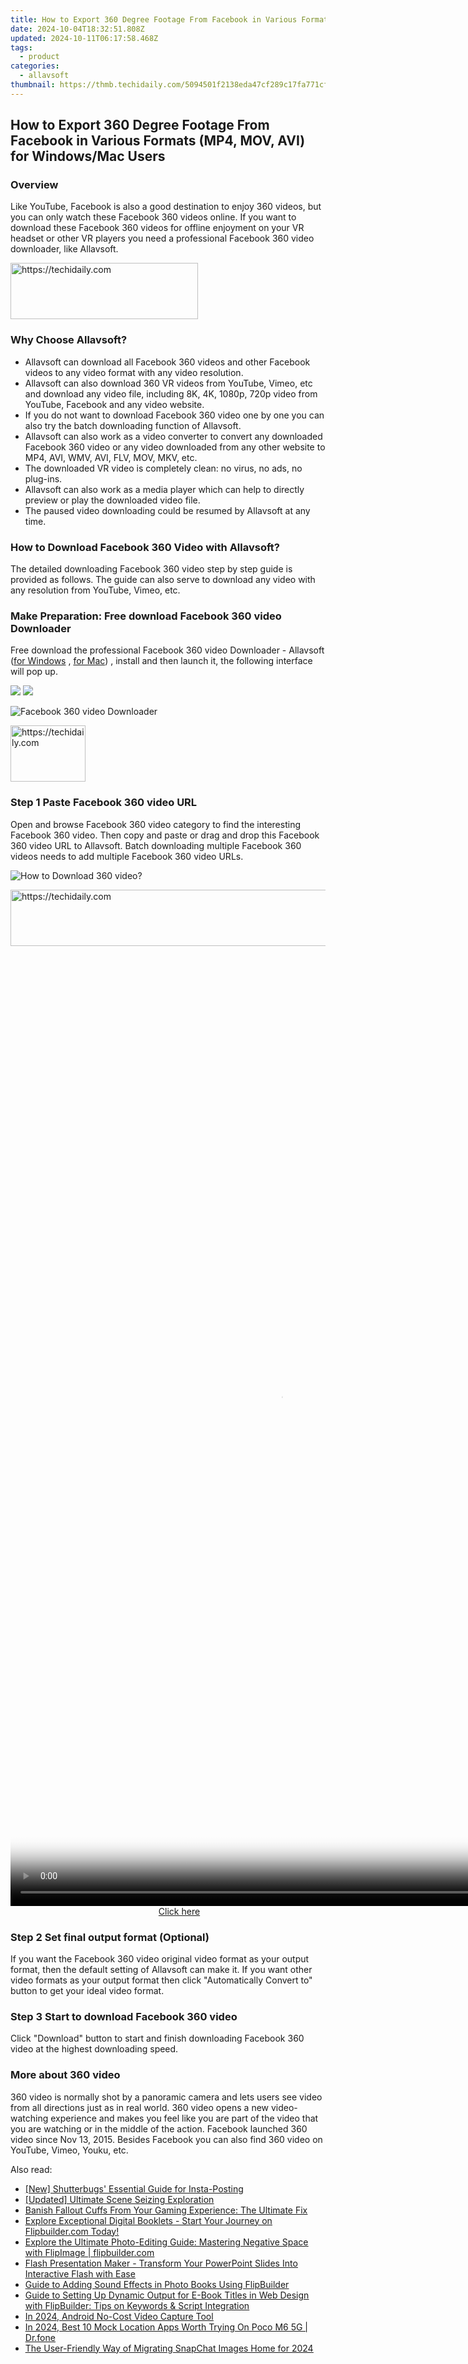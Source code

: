 ```yaml
---
title: How to Export 360 Degree Footage From Facebook in Various Formats (MP4, MOV, AVI) for Windows/Mac Users
date: 2024-10-04T18:32:51.808Z
updated: 2024-10-11T06:17:58.468Z
tags:
  - product
categories:
  - allavsoft
thumbnail: https://thmb.techidaily.com/5094501f2138eda47cf289c17fa771cf70f1a2ff2f06afb7d0554f6c0b97c22b.jpg
---
```


## How to Export 360 Degree Footage From Facebook in Various Formats (MP4, MOV, AVI) for Windows/Mac Users

### Overview

Like YouTube, Facebook is also a good destination to enjoy 360 videos, but you can only watch these Facebook 360 videos online. If you want to download these Facebook 360 videos for offline enjoyment on your VR headset or other VR players you need a professional Facebook 360 video downloader, like Allavsoft.

<!-- affiliate ads begin -->
<a href="https://aligracehair.sjv.io/c/5597632/1896505/19272" target="_top" id="1896505">
  <img src="//a.impactradius-go.com/display-ad/19272-1896505" border="0" alt="https://techidaily.com" width="300" height="90"/>
</a>
<img height="0" width="0" src="https://aligracehair.sjv.io/i/5597632/1896505/19272" style="position:absolute;visibility:hidden;" border="0" />
<!-- affiliate ads end -->

### Why Choose Allavsoft?

* Allavsoft can download all Facebook 360 videos and other Facebook videos to any video format with any video resolution.
* Allavsoft can also download 360 VR videos from YouTube, Vimeo, etc and download any video file, including 8K, 4K, 1080p, 720p video from YouTube, Facebook and any video website.
* If you do not want to download Facebook 360 video one by one you can also try the batch downloading function of Allavsoft.
* Allavsoft can also work as a video converter to convert any downloaded Facebook 360 video or any video downloaded from any other website to MP4, AVI, WMV, AVI, FLV, MOV, MKV, etc.
* The downloaded VR video is completely clean: no virus, no ads, no plug-ins.
* Allavsoft can also work as a media player which can help to directly preview or play the downloaded video file.
* The paused video downloading could be resumed by Allavsoft at any time.

### How to Download Facebook 360 Video with Allavsoft?

The detailed downloading Facebook 360 video step by step guide is provided as follows. The guide can also serve to download any video with any resolution from YouTube, Vimeo, etc.

### Make Preparation: Free download Facebook 360 video Downloader

Free download the professional Facebook 360 video Downloader - Allavsoft ([for Windows](https://tools.techidaily.com/allavsoft/products/) , [for Mac](https://tools.techidaily.com/allavsoft/products/)) , install and then launch it, the following interface will pop up.

[![](https://www.allavsoft.com/how-to/../images/how-to/free-download-win.jpg)](https://tools.techidaily.com/allavsoft/products/) [![](https://www.allavsoft.com/how-to/../images/how-to/free-download-mac.jpg)](https://tools.techidaily.com/allavsoft/products/)

![Facebook 360 video Downloader](https://www.allavsoft.com/how-to/../images/allavsoft/screen-shot-600.jpg)

<!-- affiliate ads begin -->
<a href="https://aligracehair.sjv.io/c/5597632/2135349/19272" target="_top" id="2135349">
  <img src="//a.impactradius-go.com/display-ad/19272-2135349" border="0" alt="https://techidaily.com" width="120" height="90"/>
</a>
<img height="0" width="0" src="https://aligracehair.sjv.io/i/5597632/2135349/19272" style="position:absolute;visibility:hidden;" border="0" />
<!-- affiliate ads end -->

### Step 1 Paste Facebook 360 video URL

Open and browse Facebook 360 video category to find the interesting Facebook 360 video. Then copy and paste or drag and drop this Facebook 360 video URL to Allavsoft. Batch downloading multiple Facebook 360 videos needs to add multiple Facebook 360 video URLs.

![How to Download 360 video?](https://www.allavsoft.com/how-to/../images/how-to/download-rtmp-video/download-rtmp-video.jpg)

<!-- affiliate ads begin -->
<a href="https://unicoeye.pxf.io/c/5597632/2134227/18498" target="_top" id="2134227">
  <img src="//a.impactradius-go.com/display-ad/18498-2134227" border="0" alt="https://techidaily.com" width="728" height="90"/>
</a>
<img height="0" width="0" src="https://unicoeye.pxf.io/i/5597632/2134227/18498" style="position:absolute;visibility:hidden;" border="0" />
<!-- affiliate ads end -->

<!-- affiliate ads begin -->
<span id="1424528">
					<video width="864" height="1536" style="cursor:pointer"
           poster="//a.impactradius-go.com/display-clicktoplayimage/1424528.png"
           onclick="if(!this.playClicked){this.play();this.setAttribute('controls',true);this.playClicked=true;}">
	   <source src="//a.impactradius-go.com/display-ad/16446-1424528">
	   <img src="//a.impactradius-go.com/display-clicktoplayimage/1424528.png" style="border: none; height: 100%; width: 100%; object-fit: contain">
	</video>
	<div style="width:540px;text-align:center"><a href="javascript:window.open(decodeURIComponent('https%3A%2F%2Flaganoo.pxf.io%2Fc%2F5597632%2F1424528%2F16446'), '_blank');void(0);">Click here</a></div>
</span>
<img height="0" width="0" src="https://imp.pxf.io/i/5597632/1424528/16446" style="position:absolute;visibility:hidden;" border="0" />
<!-- affiliate ads end -->

### Step 2 Set final output format (Optional)

If you want the Facebook 360 video original video format as your output format, then the default setting of Allavsoft can make it. If you want other video formats as your output format then click "Automatically Convert to" button to get your ideal video format.

### Step 3 Start to download Facebook 360 video

Click "Download" button to start and finish downloading Facebook 360 video at the highest downloading speed.

### More about 360 video

360 video is normally shot by a panoramic camera and lets users see video from all directions just as in real world. 360 video opens a new video-watching experience and makes you feel like you are part of the video that you are watching or in the middle of the action. Facebook launched 360 video since Nov 13, 2015\. Besides Facebook you can also find 360 video on YouTube, Vimeo, Youku, etc.

<ins class="adsbygoogle"
     style="display:block"
     data-ad-format="autorelaxed"
     data-ad-client="ca-pub-7571918770474297"
     data-ad-slot="1223367746"></ins>

<ins class="adsbygoogle"
     style="display:block"
     data-ad-client="ca-pub-7571918770474297"
     data-ad-slot="8358498916"
     data-ad-format="auto"
     data-full-width-responsive="true"></ins>

<span class="atpl-alsoreadstyle">Also read:</span>
<div><ul>
<li><a href="https://extra-approaches.techidaily.com/new-shutterbugs-essential-guide-for-insta-posting/"><u>[New] Shutterbugs' Essential Guide for Insta-Posting</u></a></li>
<li><a href="https://on-screen-recording.techidaily.com/updated-ultimate-scene-seizing-exploration/"><u>[Updated] Ultimate Scene Seizing Exploration</u></a></li>
<li><a href="https://win-solutions.techidaily.com/1723000424388-banish-fallout-cuffs-from-your-gaming-experience-the-ultimate-fix/"><u>Banish Fallout Cuffs From Your Gaming Experience: The Ultimate Fix</u></a></li>
<li><a href="https://win-net.techidaily.com/explore-exceptional-digital-booklets-start-your-journey-on-flipbuildercom-today/"><u>Explore Exceptional Digital Booklets - Start Your Journey on Flipbuilder.com Today!</u></a></li>
<li><a href="https://win-net.techidaily.com/explore-the-ultimate-photo-editing-guide-mastering-negative-space-with-flipimage-flipbuildercom/"><u>Explore the Ultimate Photo-Editing Guide: Mastering Negative Space with FlipImage | flipbuilder.com</u></a></li>
<li><a href="https://win-net.techidaily.com/flash-presentation-maker-transform-your-powerpoint-slides-into-interactive-flash-with-ease/"><u>Flash Presentation Maker - Transform Your PowerPoint Slides Into Interactive Flash with Ease</u></a></li>
<li><a href="https://win-net.techidaily.com/guide-to-adding-sound-effects-in-photo-books-using-flipbuilder/"><u>Guide to Adding Sound Effects in Photo Books Using FlipBuilder</u></a></li>
<li><a href="https://win-net.techidaily.com/guide-to-setting-up-dynamic-output-for-e-book-titles-in-web-design-with-flipbuilder-tips-on-keywords-and-script-integration/"><u>Guide to Setting Up Dynamic Output for E-Book Titles in Web Design with FlipBuilder: Tips on Keywords & Script Integration</u></a></li>
<li><a href="https://screen-activity-recording.techidaily.com/in-2024-android-no-cost-video-capture-tool/"><u>In 2024, Android No-Cost Video Capture Tool</u></a></li>
<li><a href="https://fake-location.techidaily.com/in-2024-best-10-mock-location-apps-worth-trying-on-poco-m6-5g-drfone-by-drfone-virtual-android/"><u>In 2024, Best 10 Mock Location Apps Worth Trying On Poco M6 5G | Dr.fone</u></a></li>
<li><a href="https://snapchat-videos.techidaily.com/the-user-friendly-way-of-migrating-snapchat-images-home-for-2024/"><u>The User-Friendly Way of Migrating SnapChat Images Home for 2024</u></a></li>
</ul></div>

